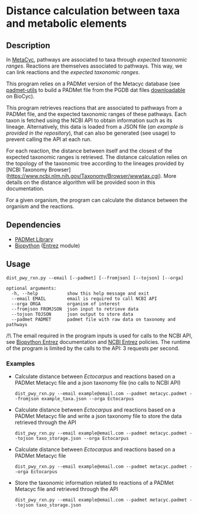 # Distance calculation between taxa and metabolic elements

## Description

In [MetaCyc](http://metacyc.org/), pathways are associated to taxa through *expected taxonomic ranges*. Reactions are themselves associated to pathways. This way, we can link reactions and the *expected taxonomic ranges*. 

This program relies on a PADMet version of the Metacyc database (see [padmet-utils](https://github.com/AuReMe/padmet-utils/blob/master/connection/pgdb_to_padmet.py) to build a PADMet file from the PGDB dat files [downloadable](https://biocyc.org/download.shtml) on BioCyc).

This program retrieves reactions that are associated to pathways from a PADMet file, and the expected taxonomic ranges of these pathways. Each taxon is fetched using the NCBI API to obtain information such as its lineage. Alternatively, this data is loaded from a JSON file (*an example is provided in the repository*), that can also be generated (see usage) to prevent calling the API at each run. 

For each reaction, the distance between itself and the closest of the expected taxonomic ranges is retrieved. The distance calculation relies on the topology of the taxonomic tree according to the lineages provided by [NCBI Taxonomy Browser]
(https://www.ncbi.nlm.nih.gov/Taxonomy/Browser/wwwtax.cgi). More details on the distance algorithm will be provided soon in this documentation.

For a given organism, the program can calculate the distance between the organism and the reactions.

## Dependencies

* [PADMet Library](https://github.com/AuReMe/padmet)
* [Biopython](https://biopython.org/) ([Entrez](https://biopython.org/DIST/docs/api/Bio.Entrez-module.html) module)

## Usage

```
dist_pwy_rxn.py --email [--padmet] [--fromjson] [--tojson] [--orga] 

optional arguments:
  -h, --help           show this help message and exit
  --email EMAIL        email is required to call NCBI API
  --orga ORGA          organism of interest
  --fromjson FROMJSON  json input to retrieve data
  --tojson TOJSON      json output to store data
  --padmet PADMET      padmet file with raw data on taxonomy and pathways 
  ```


/!\ The email required in the program inputs is used for calls to the NCBI API, see [Biopython Entrez](https://biopython.org/DIST/docs/api/Bio.Entrez-module.html) documentation and [NCBI Entrez](https://www.ncbi.nlm.nih.gov/books/NBK25497/) policies. The runtime of the program is limited by the calls to the API: 3 requests per second. 


### Examples
* Calculate distance between *Ectocarpus* and reactions based on a PADMet Metacyc file and a json taxonomy file (no calls to NCBI API)   
    ```
    dist_pwy_rxn.py --email example@email.com --padmet metacyc.padmet --fromjson example_taxa.json --orga Ectocarpus
    ```

* Calculate distance between *Ectocarpus* and reactions based on a PADMet Metacyc file and write a json taxonomy file to store the data retrieved through the API
    ```
    dist_pwy_rxn.py --email example@email.com --padmet metacyc.padmet --tojson taxo_storage.json --orga Ectocarpus
    ```

* Calculate distance between *Ectocarpus* and reactions based on a PADMet Metacyc file    
    ```
    dist_pwy_rxn.py --email example@email.com --padmet metacyc.padmet --orga Ectocarpus
    ```

* Store the taxonomic information related to reactions of a PADMet Metacyc file and retrieved through the API  
    ```
    dist_pwy_rxn.py --email example@email.com --padmet metacyc.padmet --tojson taxo_storage.json
    ```
